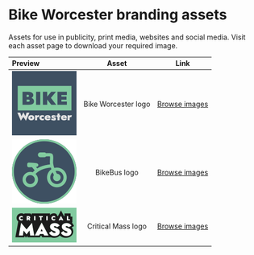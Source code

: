 # Bike Worcester branding assets

Assets for use in publicity, print media, websites and social media. Visit each asset page to download your required image.

| Preview | Asset | Link |
| :--- | :---: | :---: |
  | [![Bike Worcester logo Square](../assets/bike_worcester-logo/bike_worcester-logo-square-128.png)](bike_worcester-logo.md) | Bike Worcester logo | [Browse images](bike_worcester-logo.md) |
  | [![BikeBus logo Badge only](../assets/bikebus-logo/bikebus-logo-badge-128.png)](bikebus-logo.md) | BikeBus logo | [Browse images](bikebus-logo.md) |
  | [![Critical Mass logo Default sticker](../assets/critical_mass-logo/critical_mass-logo-full-128.png)](critical_mass-logo.md) | Critical Mass logo | [Browse images](critical_mass-logo.md) |
